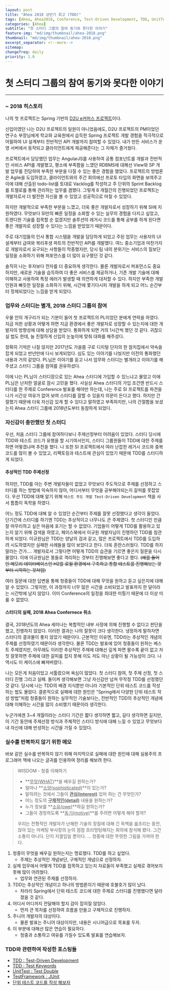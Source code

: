 ```yaml
---
layout: post
title: "Ahea 2018 상반기 회고 (TDD)"
tags: [Ahea, Ahea2018, Conference, Test-Driven Development, TDD, UnitTest]
categories: [Ahea]
subtitle: "첫 스터디 그룹의 참여 동기와 못다한 이야기"
feature-img: "md/img/thumbnail/ahea-2018.png"
thumbnail: "md/img/thumbnail/ahea-2018.png"
excerpt_separator: <!--more-->
sitemap:
changefreq: daily
priority: 1.0
---
```


<!--more-->

# 첫 스터디 그룹의 참여 동기와 못다한 이야기

---

### ~ 2018 히스토리

나의 첫 프로젝트는 Spring 기반의 [D2U e커머스 프로젝트](https://www.design2you.co.kr/)이다.

신입이였던 나는 D2U 프로젝트의 일원이 아니었음에도, D2U 프로젝트의 PM이었던 연구소 부장님에게 학교와 교육원에서 습득한 Spring 프로젝트 개발 경험을 적극적으로 어필하여 UI 설계부터 전반적인 API 개발까지 참여할 수 있었다. 내가 만든 서비스가 운영 서버에서 동작되고 클라이언트에게 제공해준다는 그 자체가 즐거웠다.

프로젝트에서 담당했던 업무는 AngularJS를 사용하여 공통 컴포넌트를 개발과 전반적인 서비스 API를 개발했고, 평소에 부족함을 느꼈던 RDBMS에 대해선 View와 SP 개발 업무를 전담하여 부족한 부분을 다질 수 있는 좋은 경험을 했었다. 프로젝트의 방법론은 Agile을 도입하였고, 클라이언트와의 주간 회의에선 프로토 타입의 화면을 보여주고 이에 대해 산출된 todo-list를 토대로 Vacklog를 작성하고 주 단위의 Sprint Backlog를 트렐로를 통해 관리하는 업무를 겸했다. 그렇게 8 개월간의 진행되었던 프로젝트는 개발자로서 더 발전한 자신을 볼 수 있었고 성공적으로 마칠 수 있었다.

하지만 개발적으로 부족한 부분을 느꼈고, 더욱 좋은 개발자로서 성장하기 위해 SI에 지원하였다. 무엇보다 SI만의 빠른 일정을 소화할 수 있는 실무의 경험을 다지고 싶었고, 트렌디한 기술를 접목할 순 없겠지만 솔루션의 레거시 코드를 통해 공부를 하게 된다면 좋은 개발자로 성장할 수 있다는 느낌을 받았었기 때문이다.

주로 대기업들의 인사 통합 시스템을 개발을 담당하게 되었고 주된 업무는 사용자의 UI 설계부터 급여와 복리후생 파트의 전반적인 API를 개발했다. 여느 중소기업과 마찬가지로 개발자로서 요구되는 사항들이 막중했지만, 당시 팀 내의 분위기는 서비스의 질보단 일정을 소화하기 위해 퍼포먼스를 더 많이 요구했던 것 같다.

솔직히 나는 후자보다 전자를 더 중요하게 생각한다. 물론 개발자로서 퍼포먼스도 중요하지만, 새로운 기술을 습득하여 더 좋은 서비스를 제공하거나, 기존 개발 기술에 대해 이해하고 사용하여 특정 에러가 발생할 때 의연하게 대처할 수 있다. 하지만 부족한 개발 인원과 빠듯한 일정을 소화하기 위해, 시간에 쫓기다시피 개발을 하게 되고 어느 순간부터 정체되었다는 느낌을 받게 되었다.

### 업무와 스터디는 별개, 2018 스터디 그룹의 참여

우물 안의 개구리가 되는 기분이 들어 첫 프로젝트의 PL이었던 분에게 연락을 하였다. 지금 처한 상황과 어떻게 하면 지금 환경에서 좋은 개발자로 성장할 수 있는지에 대한 개발자의 방향성에 대해 상담을 받았다. 통화하게 되면 거의 1시간씩 했던 것 같다. 귀찮으실 법도 한데, 늘 친절하게 신입의 눈높이에 맞춰 대화를 해주셨다.

정확히 기억은 나질 않지만 2017년도 가을쯤 구로 디지털 단지의 한 참치집에서 약속을 잡게 되었고 반년만에 다시 보게되었다. 심도 있는 이야기를 나눴지만 이전의 통화했던 내용과 거의 같았다. PL님은 이야기를 듣고 나서 업무와 스터디는 별개라고 이야기를 해주셨고 스터디 그룹을 참여를 권유하셨다.

이에 나는 PL님이 스터디장으로 있는 Ahea 스터디에 가입할 수 있느냐고 물었고 이에 PL님은 난처한 얼굴로 잠시 고민을 했다. 사실상 Ahea 스터디의 가입 조건엔 반드시 스터디를 한 주제로 Conference 발표를 해야만 하는데, 나는 주로 SI 프로젝트를 파견을 나가 시간상 여유가 없어 보여 스터디를 잘할 수 있을지 의문이 든다고 했다. 하지만 간절했기 때문에 더욱 자신감 있게 할 수 있다고 말하였고 부족하지만, 나의 간절함을 보셨는지 Ahea 스터디 그룹에 2018년도부터 동참하게 되었다.

### 자신감이 충만했던 첫 스터디

우선, 처음 스터디 그룹에 참여하다보니 주제선정부터 어려움이 있었다. 스터디 당시에 TDD와 테스트 코드가 유행을 할 시기여서인지, 스터디 그룹원들이 TDD에 대한 주제를 하면 어떻겠냐며 추천을 했다. 나 또한 SI 프로젝트에서 여러 난잡한 레거시 코드와 중복코드를 많이 볼 수 있었고, 리펙토링과 테스트에 관심이 있었기 때문에 TDD를 스터디하게 되었다.

#### 추상적인 TDD 주제선정

하지만, TDD를 아는 주변 개발자들이 없었고 무엇보다 주도적으로 주제를 선정하고 스터디를 하는 방법에 익숙하지 않아, 어디서부터 무엇을 공부해야되는지 갈피를 못잡았다. 우선 TDD에 대해 알기 위해 `테스트 주도 개발 Test-Driven Development` 책을 사서 틈틈이 독학을 하였다.

어느 정도 TDD에 대해 알 수 있었던 순간부터 주제를 잘못 선정했다고 생각이 들었다. 단기간에 스터디를 하기엔 TDD는 추상적이고 너무나도 큰 주제였다. 첫 스터디인 만큼 잘 마무리하고 싶은 마음에 포기는 할 수 없었다. 기업들이 어떻게 TDD를 활용하고 있는지 알기 위해 검색을 하였고, 페이스북에서 이규원 개발자님이 진행하던 TDD를 참관하게 되었다. 이규원님은 TDD는 양날의 검과 같고, 많은 프로젝트에서 TDD를 도입하려 시도하였지만 실패한 사례들을 많이 보았다고 한다. 더욱 혼란스러웠다. TDD를 하지 말라는 건가…. 개발자로서 그렇다면 어떻게 TDD의 습관을 기르면 좋은지 질문을 다시 물었다. 이에 이규원님은 똥들로 격리하는 것부터 진행해보면 좋다고 했다. ~~(예를 들어 인 메모리 데이터베이스인 H2를 로컬 환경에서 구축하고 통합 테스트를 진행해보는 것부터 시작하는 것처럼)~~

여러 질문에 대한 답변을 통해 청중들이 TDD에 대해 무엇을 원하고 듣고 싶은지에 대해 알 수 있었다. 그렇지만, 이 과정까지 너무 많은 시간을 소비되었고 발표까지 한 달이라는 시간밖에 남지 않았다. 이미 Conference의 일정을 최대한 미뤘기 때문에 더 이상 미룰 수 없었다.

#### 스터디의 실패, 2018 Ahea Confernece 취소

결국, 2018년도의 Ahea 세미나는 복합적인 내부 사정에 의해 진행할 수 없다고 판단을 했고, 진행하지 않았다. 이러한 결과는 나의 잘못이 크다 생각한다. 냉정하게 말하자면 스터디의 결과물이 좋지 않았기 때문이다. 근본적인 이유엔, TDD라는 추상적인 개념의 주제를 선정하였기 때문이라 생각한다. 물론 TDD는 발표에 있어 청중들이 원하는 베스트 주제였지만, 아무래도 이러한 추상적인 주제에 대해선 깊게 파면 팔수록 끝이 없고 자칫 잘못하면 주제에 대한 갈피를 잡지 못해 이도 저도 아닌 상황이 될 가능성이 크다. 나 역시도 이 케이스에 빠져버렸다.

나는 모든게 처음이었고 서툴렀으며 욕심이 많았다. 첫 스터디 참여, 첫 주제 선정, 첫 스터디 진행 그리고 실패. 돌이켜 생각해보면 그냥 자신감만 넘쳐 무작정 TDD를 선정했던것 같다. 당시에 나는 TDD의 배경 지식뿐만 아니라 기본적인 단위 테스트 코드를 작성하는 법도 몰랐다. 결론적으로 실패에 대한 원인은 "Spring에서 다양한 단위 테스트 작성 방법"처럼 청중들이 원하는 실무적인 기술보다는, 전반적인 TDD의 추상적인 개념에 대해 이해하는 시간을 많이 소비했기 때문이라 생각한다.

누군가에겐 3~4 개월이라는 스터디 기간은 짧다 생각하면 짧고, 길다 생각하면 길지만, 이 기간 동안에 주제선정 방식과 주체적인 스터디 방식에 대해 느낄 수 있었고 무엇보다 내 자신에 대해 반성하는 시간을 가질 수 있었다.

### 실수를 반복하지 않기 위한 메모

바보 같은 실수를 반복하지 않기 위해 마지막으로 실패에 대한 원인에 대해 실용주의 프로그래머 책에 나오는 글귀를 인용하여 정리를 해보려 한다.

> WISDOM - 청중 이해하기
> - **<U>무엇(WHAT)</U>**을 배우길 원하는가?
> - 얼마나 **<U>소양(sophisticated)</U>**이 있는가?
> - 말하려는 것에서 그들이 **<U>관심(interest)</U>** 있어 하는 건 무엇인가?
> - 어느 정도의 **<U>구체적인(detail)</U>** 내용을 원하는가?
> - 누가 정보를 **<U>소유(owe)</U>**하길 원하는가?
> - 그들이 경청하도록 **<U>동기(motive)</U>**를 주려면 어떻게 해야 할까?
>
> 우리는 전형적인 개발자가 난해한 기술의 장점에 대해 긴 독백을 읊조리는 동안, 앉아 있는 마케팅 부사장의 눈이 점점 흐리멍텅해지는 회의에 참석해 봤다. 그건 소통이 아니다. 단지 지껄임일 뿐이다. … 청중에 대한 뚜렷한 그림을 가져야 한다.

1. 청중이 무엇을 배우길 원하는지는 명료했다. TDD를 하고 싶었다.
    - 주제는 추상적인 개념보단, 구체적인 개념으로 선정하자.
2. 실제 업무에서 어떻게 TDD를 접목하고 있는지 자료들이 부족했고 실제로 겪어보지 못해 많이 어려웠다.
    - 업무와 연관된 주제를 선정하자.
3. TDD는 추상적인 개념이고 하나의 방법론이기 때문에 호불호가 많이 났다.
    - 차라리 Spring에서 단위 테스트 코드에 대한 주제로 스터디를 진행했다면 달라졌을 것 같다.
4. 어디서 어디까지 전달해야 할지 감이 잡히질 않았다.
    - 먼저 큰 목차를 선정하여 흐름을 만들고 구체적으로 진행하자.
5. 주니어 개발자의 대상이다.
    - 물론 발표는 주니어 대상이지만, 내용은 시니어급으로 목표를 두자.
6. 이 부분에 대해선 많은 연습이 필요하다.
    - 청중과 소통하고 여유를 가질수 있도록 발표를 연습해보자.

### TDD와 관련하여 작성한 포스팅들

- [TDD : Test-Driven Development](https://gmoon92.github.io/test/2018/08/24/test-driven-development.html)
- [TDD : Test Keywords](https://gmoon92.github.io/test/2018/09/15/test-keywords.html)
- [UnitTest : Test Double](https://gmoon92.github.io/test/2018/10/13/test-double.html)
- [TestFramework : JUnit](https://gmoon92.github.io/test/2018/11/04/junit.html)
- [단위 테스트 코드를 작성 해보자](https://gmoon92.github.io/test/2018/11/11/unit-test-practice.html)
